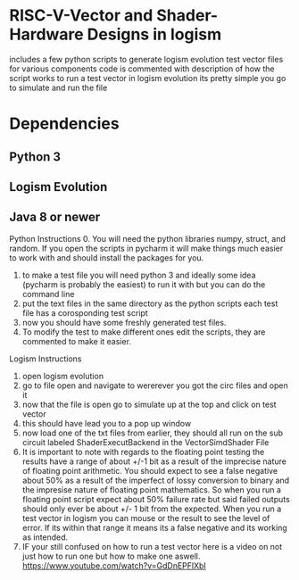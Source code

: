 # RISC-V-Vector and Shader-Hardware Designs in logism
includes a few python scripts to generate logism evolution test vector files for various components
code is commented with description of how the script works
to run a test vector in logism evolution its pretty simple you go to simulate and run the file


# Dependencies
Python 3
------
Logism Evolution
------
Java 8 or newer
------

Python Instructions
0. You will need the python libraries numpy, struct, and random. If you open the scripts in pycharm it will make things much easier to work with and should install the packages for you.
1. to make a test file you will need python 3 and ideally some idea (pycharm is probably the easiest) to run it with  but you can do the command line
2. put the text files in the same directory as the python scripts each test file has a corosponding test script
3. now you should have some freshly generated test files.
4. To modify the test to make different ones edit the scripts, they are commented to make it easier. 


Logism Instructions
1. open logism evolution
2. go to file open and navigate to wererever you got the circ files and open it
3. now that the file is open go to simulate up at the top and click on test vector
4. this should have lead you to a pop up window
5. now load one of the txt files from earlier, they should all run on the sub circuit labeled ShaderExecutBackend in the VectorSimdShader File
6. It is important to note with regards to the floating point testing the results have a range of about +/-1 bit as a result of the imprecise nature of floating point arithmetic. You should expect to see a false negative about 50% as a result of the imperfect of lossy conversion to binary and the  impresise nature of floating point mathematics. So when you run a floating point script expect about 50% failure rate but said failed outputs should only ever be about +/- 1 bit from the expected. When you run a test vector in logism you can mouse or the result to see the level of error. If its within that range it means its a false negative and its working as intended.
7. IF your still confused on how to run a test vector here is a video on not just how to run one but how to make one aswell. https://www.youtube.com/watch?v=GdDnEPFlXbI

